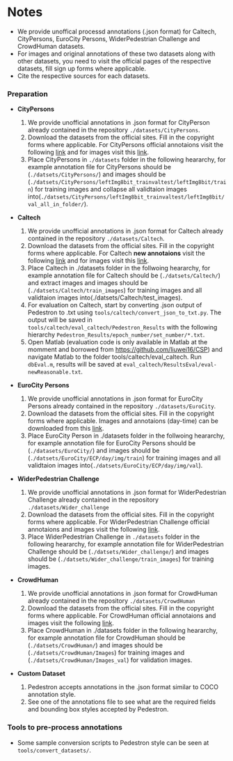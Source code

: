 # **Notes**
* We provide unoffical processd annotations (.json format) for Caltech, CityPersons, EuroCity Persons, WiderPedestrian Challenge and CrowdHuman datasets.
* For images and original annotations of these two datasets along with other datasets, you need to visit the official pages of the respective datasets, fill sign up forms where applicable.  
* Cite the respective sources for each datasets.

 ### Preparation

- **CityPersons**
    1. We provide unofficial annotations in .json format for CityPerson already contained in the repository `./datasets/CityPersons`.
	2. Download the datasets from the official sites. Fill in the copyright forms where applicable. For CityPersons official annotaions visit the following [link](https://bitbucket.org/shanshanzhang/citypersons/src/default/) and for images visit this [link](https://www.cityscapes-dataset.com/).	
	3. Place CityPersons in `./datasets` folder in the following heararchy, for example annotation file for CityPersons should be (`./datsets/CityPersons/`) and images should be
   (`./datsets/CityPersons/leftImg8bit_trainvaltest/leftImg8bit/train`) for training images and collapse all validtaion images into(`./datsets/CityPersons/leftImg8bit_trainvaltest/leftImg8bit/val_all_in_folder/`). 

- **Caltech**
   1. We provide unofficial annotations in .json format for Caltech already contained in the repository `./datasets/Caltech`.
   2. Download the datasets from the official sites. Fill in the copyright forms where applicable. For Caltech **new annotaions** visit the following [link](https://www.mpi-inf.mpg.de/departments/computer-vision-and-machine-learning/research/people-detection-pose-estimation-and-tracking/how-far-are-we-from-solving-pedestrian-detection/) and for images visit this [link](http://www.vision.caltech.edu/Image_Datasets/CaltechPedestrians/).     	
   3. Place Caltech in ./datasets folder in the follwoing heararchy, for example annotation file for Caltech should be (`./datsets/Caltech/`) and extract images and images should be
   (`./datsets/Caltech/train_images`) for training images and all validtaion images into(./datsets/Caltech/test_images). 
   4. For evaluation on Caltech, start by converting .json output of Pedestron to .txt using `tools/caltech/convert_json_to_txt.py`. The output will be saved in `tools/caltech/eval_caltech/Pedestron_Results` with the following hierarchy `Pedestron_Results/epoch_number/set_number/*.txt`. 
   5. Open Matlab (evaluation code is only available in Matlab at the momment and borrowed from https://github.com/liuwei16/CSP) and navigate Matlab to the folder tools/caltech/eval_caltech. Run `dbEval.m`, results will be saved at `eval_caltech/ResultsEval/eval-newReasonable.txt`.       

- **EuroCity Persons**
   1. We provide unofficial annotations in .json format for EuroCity Persons already contained in the repository `./datasets/EuroCity`.
   2. Download the datasets from the official sites. Fill in the copyright forms where applicable. Images and annotaions (day-time) can be downloaded from this [link](https://eurocity-dataset.tudelft.nl/).
   3. Place EuroCity Person in ./datasets folder in the follwoing heararchy, for example annotation file for EuroCity Persons should be (`./datasets/EuroCity/`) and images should be
   (`./datsets/EuroCity/ECP/day/img/train`) for training images and all validtaion images into(`./datsets/EuroCity/ECP/day/img/val`). 

- **WiderPedestrian Challenge**
    1. We provide unofficial annotations in .json format for WiderPedestrian Challenge already contained in the repository `./datasets/Wider_challenge`
	2. Download the datasets from the official sites. Fill in the copyright forms where applicable. For WiderPedestrian Challenge official annotaions and images visit the following [link](https://competitions.codalab.org/competitions/20132).     	
	3. Place WiderPedestrian Challenge in `./datasets` folder in the following heararchy, for example annotation file for WiderPedestrian Challenge should be (`./datsets/Wider_challenge/`) and images should be
   (`./datsets/Wider_challenge/train_images`) for training images.

- **CrowdHuman**
    1. We provide unofficial annotations in .json format for CrowdHuman already contained in the repository `./datasets/CrowdHuman`
	2. Download the datasets from the official sites. Fill in the copyright forms where applicable. For CrowdHuman official annotaions and images visit the following [link](https://www.crowdhuman.org/).     	
	3. Place CrowdHuman in ./datasets folder in the following heararchy, for example annotation file for CrowdHuman should be (`./datsets/CrowdHuman/`) and images should be
   (`./datsets/CrowdHuman/Images`) for training images and (`./datsets/CrowdHuman/Images_val`) for validation images.    

- **Custom Dataset**
	1. Pedestron accepts annotations in the .json format similar to COCO annotation style.
	2. See one of the annotations file to see what are the required fields and bounding box styles accepted by Pedestron. 
	
	
### Tools to pre-process annotations

* Some sample conversion scripts to Pedestron style can be seen at `tools/convert_datasets/`.
